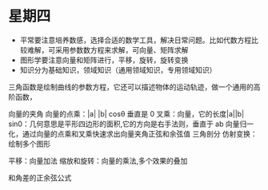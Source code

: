 # 星期四

- 平常要注意培养数感，选择合适的数学工具，解决日常问题。比如代数方程比较难解，可采用参数数方程来求解，可向量、矩阵求解
- 图形学要注意向量和矩阵进行，平移，旋转，旋转变换
- 知识分为基础知识，领域知识（通用领域知识，专用领域知识）

三角函数是绘制曲线的参数方程，它还可以描述物体的运动轨迹，做一个通用的高阶函数，

向量的夹角
向量的点乘：|a| |b| cosθ 垂直是 0
叉乘：向量，它的长度|a||b| sin0：几何意思是平形四边形的面积,它的方向是右手法则，垂直于 ab
向量归一化，通过向量的点乘和叉乘快速求出向量夹角正弦和余弦值
三角剖分
仿射变换：绘制多个图形

平移：向量加法
缩放和旋转：向量的乘法,多个效果的叠加

和角差的正余弦公式

